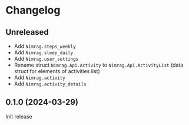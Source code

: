 # Changelog

<!-- ### Bug fixes -->
<!-- ### Enhancements -->
<!-- ### Backwards incompatible changes -->

## Unreleased

- Add `Nimrag.steps_weekly`
- Add `Nimrag.sleep_daily`
- Add `Nimrag.user_settings`
- Rename struct `Nimrag.Api.Activity` to `Nimrag.Api.ActivityList` (data struct for elements of activities list)
- Add `Nimrag.activity`
- Add `Nimrag.activity_details`

## 0.1.0 (2024-03-29)

Init release
